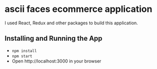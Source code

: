 # ascii faces ecommerce application

I used React, Redux and other packages to build this application.

## Installing and Running the App

- `npm install`
- `npm start`
- Open http://localhost:3000 in your browser
